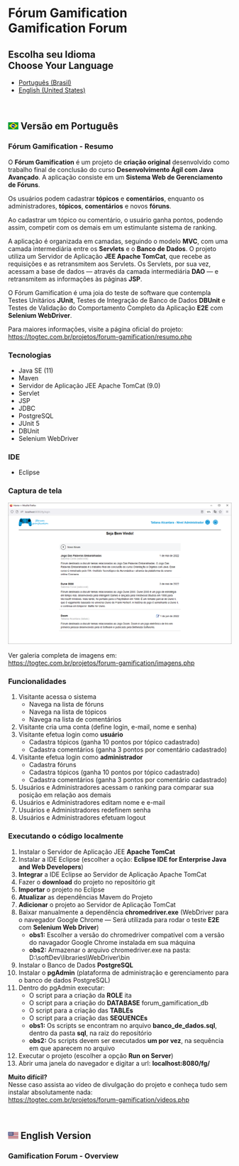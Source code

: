 # Fórum Gamification <br> Gamification Forum

## Escolha seu Idioma <br> Choose Your Language 

- [Português (Brasil)](#versão-em-português)
- [English (United States)](#english-version)

<br>

<a name="versão-em-português"></a>
## <img src="https://github.com/togtec/togtec/blob/main/img/pt-br.png" alt="PT-BR" /> Versão em Português

### Fórum Gamification - Resumo
O **Fórum Gamification** é um projeto de **criação original** desenvolvido como trabalho final de conclusão do curso **Desenvolvimento Ágil com Java Avançado**. A aplicação consiste em um **Sistema Web de Gerenciamento de Fóruns**.

Os usuários podem cadastrar **tópicos** e **comentários**, enquanto os administradores, **tópicos**, **comentários** e novos **fóruns**.

Ao cadastrar um tópico ou comentário, o usuário ganha pontos, podendo assim, competir com os demais em um estimulante sistema de ranking.

A aplicação é organizada em camadas, seguindo o modelo **MVC**, com uma camada intermediária entre os **Servlets** e o **Banco de Dados**. O projeto utiliza um Servidor de Aplicação **JEE Apache TomCat**, que recebe as requisições e as retransmitem aos Servlets. Os Servlets, por sua vez, acessam a base de dados — através da camada intermediária **DAO** — e retransmitem as informações às páginas **JSP**.

O Fórum Gamification é uma joia do teste de software que contempla Testes Unitários **JUnit**, Testes de Integração de Banco de Dados **DBUnit** e Testes de Validação do Comportamento Completo da Aplicação **E2E** com **Selenium WebDriver**. <br>

Para maiores informações, visite a página oficial do projeto: <br>
<https://togtec.com.br/projetos/forum-gamification/resumo.php>

### Tecnologias
  * Java SE (11)
  * Maven
  * Servidor de Aplicação JEE Apache TomCat (9.0) 
  * Servlet
  * JSP
  * JDBC
  * PostgreSQL
  * JUnit 5
  * DBUnit
  * Selenium WebDriver
  
### IDE  
  * Eclipse

### Captura de tela
<p align="center">
  <img src="doc/img/img-004-home-Tatiana-Alcantara.png" alt="Home usuário Tatiana Alcantara">
</p>

Ver galeria completa de imagens em: <br>
<https://togtec.com.br/projetos/forum-gamification/imagens.php>

### Funcionalidades
1. Visitante acessa o sistema
    - Navega na lista de fóruns
    - Navega na lista de tópicos
    - Navega na lista de comentários
2. Visitante cria uma conta (define login, e-mail, nome e senha)    
3. Visitante efetua login como **usuário**
    - Cadastra tópicos (ganha 10 pontos por tópico cadastrado)
    - Cadastra comentários (ganha 3 pontos por comentário cadastrado)
4. Visitante efetua login como **administrador**
    - Cadastra fóruns
    - Cadastra tópicos (ganha 10 pontos por tópico cadastrado)
    - Cadastra comentários (ganha 3 pontos por comentário cadastrado)
5. Usuários e Administradores acessam o ranking para comparar sua posição em relação aos demais
6. Usuários e Administradores editam nome e e-mail
7. Usuários e Administradores redefinem senha
8. Usuários e Administradores efetuam logout

### Executando o código localmente
1. Instalar o Servidor de Aplicação JEE **Apache TomCat**
2. Instalar a IDE Eclipse (escolher a oção: **Eclipse IDE for Enterprise Java and Web Developers**)
3. **Integrar** a IDE Eclipse ao Servidor de Aplicação Apache TomCat
4. Fazer o **download** do projeto no repositório git
5. **Importar** o projeto no Eclipse
6. **Atualizar** as dependências Mavem do Projeto
7. **Adicionar** o projeto ao Servidor de Aplicação TomCat
9. Baixar manualmente a dependência **chromedriver.exe** (WebDriver para o navegador Google Chrome — Será utilizada para rodar o teste **E2E** com **Selenium Web Driver**)
    - **obs1:** Escolher a versão do chromedriver compatível com a versão do navagador Google Chrome instalada em sua máquina
    - **obs2:** Armazenar o arquivo chromedriver.exe na pasta: D:\softDev\libraries\WebDriver\bin
10. Instalar o Banco de Dados **PostgreSQL**
11. Instalar o **pgAdmin** (plataforma de administração e gerenciamento para o banco de dados PostgreSQL)
12. Dentro do pgAdmin executar:
    - O script para a criação da **ROLE** ita
    - O script para a criação do **DATABASE** forum_gamification_db
    - O script para a criação das **TABLEs**
    - O script para a criação das **SEQUENCEs**
    - **obs1:** Os scripts se encontram no arquivo **banco_de_dados.sql**, dentro da pasta **sql**, na raiz do repositório
    - **obs2:** Os scripts devem ser executados **um por vez**, na sequência em que aparecem no arquivo   
13. Executar o projeto (escolher a opção **Run on Server**)
14. Abrir uma janela do navegador e digitar a url: **localhost:8080/fg/**

**Muito difícil?**<br>
Nesse caso assista ao vídeo de divulgação do projeto e conheça tudo sem instalar absolutamente nada: <br>
<https://togtec.com.br/projetos/forum-gamification/videos.php>

<br>

<a name="english-version"></a>
## <img src="https://github.com/togtec/togtec/blob/main/img/en-us.png" alt="EN-US" /> English Version

###  Gamification Forum - Overview
